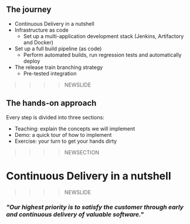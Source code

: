 ## The journey

 * Continuous Delivery in a nutshell
 * Infrastructure as code
   * Set up a multi-application development stack (Jenkins, Artifactory and Docker)
 * Set up a full build pipeline (as code)
   * Perform automated builds, run regression tests and automatically deploy
 * The release train branching strategy
   * Pre-tested integration

>>>>NEWSLIDE

## The hands-on approach

Every step is divided into three sections:

 - Teaching: explain the concepts we will implement
 - Demo: a quick tour of how to implement
 - Exercise: your turn to get your hands dirty


>>>>NEWSECTION
# Continuous Delivery in a nutshell

>>>>NEWSLIDE

### *"Our highest priority is to satisfy the customer through early and continuous delivery of valuable software."*
